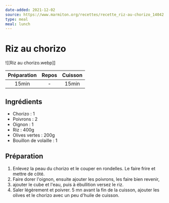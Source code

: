 ```yaml
---
date-added: 2021-12-02
source: https://www.marmiton.org/recettes/recette_riz-au-chorizo_14042.aspx
type: meal
meal: lunch
---
```


# Riz au chorizo

![[Riz au chorizo.webp]]

| Préparation | Repos | Cuisson |
|:-----------:|:-----:|:-------:|
|    15min    |   -   |  15min  |

## Ingrédients

- Chorizo : 1
- Poivrons : 2
- Oignon : 1
- Riz : 400g
- Olives vertes : 200g
- Bouillon de volaille : 1

## Préparation

1. Enlevez la peau du chorizo et le couper en rondelles. Le faire frire et mettre de côté.
2. Faire dorer l'oignon, ensuite ajouter les poivrons, les faire bien revenir,
3. ajouter le cube et l'eau, puis à ébullition versez le riz.
4. Saler légèrement et poivrer. 5 mn avant la fin de la cuisson, ajouter les olives et le chorizo avec un peu d'huile de cuisson.
